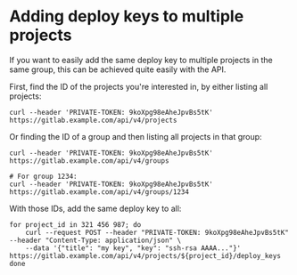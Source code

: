 # Adding deploy keys to multiple projects

If you want to easily add the same deploy key to multiple projects in the same
group, this can be achieved quite easily with the API.

First, find the ID of the projects you're interested in, by either listing all
projects:

```
curl --header 'PRIVATE-TOKEN: 9koXpg98eAheJpvBs5tK' https://gitlab.example.com/api/v4/projects
```

Or finding the ID of a group and then listing all projects in that group:

```
curl --header 'PRIVATE-TOKEN: 9koXpg98eAheJpvBs5tK' https://gitlab.example.com/api/v4/groups

# For group 1234:
curl --header 'PRIVATE-TOKEN: 9koXpg98eAheJpvBs5tK' https://gitlab.example.com/api/v4/groups/1234
```

With those IDs, add the same deploy key to all:

```
for project_id in 321 456 987; do
    curl --request POST --header "PRIVATE-TOKEN: 9koXpg98eAheJpvBs5tK" --header "Content-Type: application/json" \
    --data '{"title": "my key", "key": "ssh-rsa AAAA..."}' https://gitlab.example.com/api/v4/projects/${project_id}/deploy_keys
done
```
